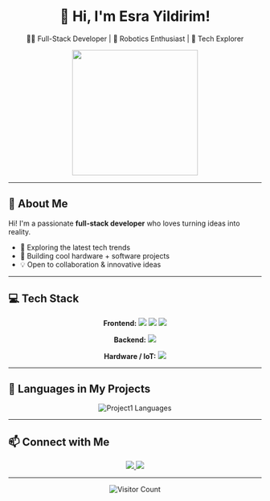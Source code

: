 <!-- HEADER -->
<h1 align="center">💫 Hi, I'm Esra Yildirim!</h1>
<p align="center">
  👩‍💻 Full-Stack Developer | 🤖 Robotics Enthusiast | 🚀 Tech Explorer
</p>
<p align="center">
  <img src="https://media1.tenor.com/m/lnjI7nu2tGgAAAAd/ron-swanson-throws-out-his-computer.gif" width="250"/>
</p>

---

## 🌟 About Me
Hi! I'm a passionate **full-stack developer** who loves turning ideas into reality.  

- 🚀 Exploring the latest tech trends  
- 🤖 Building cool hardware + software projects  
- 💡 Open to collaboration & innovative ideas  

---

## 💻 Tech Stack
<p align="center">
  <strong>Frontend:</strong>  
  <img src="https://img.shields.io/badge/HTML5-E34F26?style=for-the-badge&logo=html5&logoColor=white"/> 
  <img src="https://img.shields.io/badge/CSS3-1572B6?style=for-the-badge&logo=css3&logoColor=white"/>
  <img src="https://img.shields.io/badge/JavaScript-F7DF1E?style=for-the-badge&logo=javascript&logoColor=black"/>
</p>
<p align="center">
  <strong>Backend:</strong>  
  <img src="https://img.shields.io/badge/.NET-5C2D91?style=for-the-badge&logo=.net&logoColor=white"/>
</p>
<p align="center">
  <strong>Hardware / IoT:</strong>  
  <img src="https://img.shields.io/badge/Arduino-00979D?style=for-the-badge&logo=Arduino&logoColor=white"/>
</p>

---

## 📂 Languages in My Projects
<p align="center">
  <img src="https://github-readme-stats.vercel.app/api/top-langs/?username=EsraYildirim&repo=Project1&theme=radical&layout=compact" alt="Project1 Languages"/>
</p>

---

## 📫 Connect with Me
<p align="center">
  <a href="https://www.linkedin.com/in/esra-y-52ba43261/" target="_blank" rel="noopener noreferrer">
    <img src="https://img.shields.io/badge/LinkedIn-%230077B5?style=for-the-badge&logo=linkedin&logoColor=white"/>
  </a>
  <a href="https://github.com/EsraYildirim" target="_blank" rel="noopener noreferrer">
    <img src="https://img.shields.io/badge/GitHub-%23121011?style=for-the-badge&logo=github&logoColor=white"/>
  </a>
</p>

---

<p align="center">
  <img src="https://komarev.com/ghpvc/?username=EsraYildirim&color=brightgreen" alt="Visitor Count"/>
</p>
